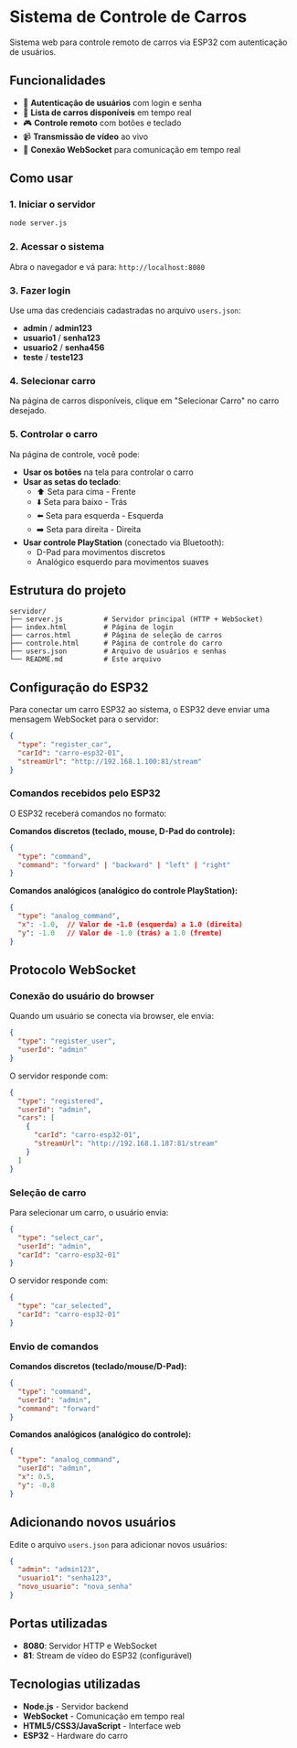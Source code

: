 # Sistema de Controle de Carros

Sistema web para controle remoto de carros via ESP32 com autenticação de usuários.

## Funcionalidades

- 🔐 **Autenticação de usuários** com login e senha
- 🚗 **Lista de carros disponíveis** em tempo real
- 🎮 **Controle remoto** com botões e teclado
- 📹 **Transmissão de vídeo** ao vivo
- 🔄 **Conexão WebSocket** para comunicação em tempo real

## Como usar

### 1. Iniciar o servidor
```bash
node server.js
```

### 2. Acessar o sistema
Abra o navegador e vá para: `http://localhost:8080`

### 3. Fazer login
Use uma das credenciais cadastradas no arquivo `users.json`:
- **admin** / **admin123**
- **usuario1** / **senha123**
- **usuario2** / **senha456**
- **teste** / **teste123**

### 4. Selecionar carro
Na página de carros disponíveis, clique em "Selecionar Carro" no carro desejado.

### 5. Controlar o carro
Na página de controle, você pode:
- **Usar os botões** na tela para controlar o carro
- **Usar as setas do teclado**:
  - ⬆️ Seta para cima - Frente
  - ⬇️ Seta para baixo - Trás
  - ⬅️ Seta para esquerda - Esquerda
  - ➡️ Seta para direita - Direita
- **Usar controle PlayStation** (conectado via Bluetooth):
  - D-Pad para movimentos discretos
  - Analógico esquerdo para movimentos suaves

## Estrutura do projeto

```
servidor/
├── server.js          # Servidor principal (HTTP + WebSocket)
├── index.html         # Página de login
├── carros.html        # Página de seleção de carros
├── controle.html      # Página de controle do carro
├── users.json         # Arquivo de usuários e senhas
└── README.md          # Este arquivo
```

## Configuração do ESP32

Para conectar um carro ESP32 ao sistema, o ESP32 deve enviar uma mensagem WebSocket para o servidor:

```json
{
  "type": "register_car",
  "carId": "carro-esp32-01",
  "streamUrl": "http://192.168.1.100:81/stream"
}
```

### Comandos recebidos pelo ESP32

O ESP32 receberá comandos no formato:

**Comandos discretos (teclado, mouse, D-Pad do controle):**
```json
{
  "type": "command",
  "command": "forward" | "backward" | "left" | "right"
}
```

**Comandos analógicos (analógico do controle PlayStation):**
```json
{
  "type": "analog_command",
  "x": -1.0,  // Valor de -1.0 (esquerda) a 1.0 (direita)
  "y": -1.0   // Valor de -1.0 (trás) a 1.0 (frente)
}
```

## Protocolo WebSocket

### Conexão do usuário do browser

Quando um usuário se conecta via browser, ele envia:
```json
{
  "type": "register_user",
  "userId": "admin"
}
```

O servidor responde com:
```json
{
  "type": "registered",
  "userId": "admin",
  "cars": [
    {
      "carId": "carro-esp32-01",
      "streamUrl": "http://192.168.1.187:81/stream"
    }
  ]
}
```

### Seleção de carro

Para selecionar um carro, o usuário envia:
```json
{
  "type": "select_car",
  "userId": "admin",
  "carId": "carro-esp32-01"
}
```

O servidor responde com:
```json
{
  "type": "car_selected",
  "carId": "carro-esp32-01"
}
```

### Envio de comandos

**Comandos discretos (teclado/mouse/D-Pad):**
```json
{
  "type": "command",
  "userId": "admin",
  "command": "forward"
}
```

**Comandos analógicos (analógico do controle):**
```json
{
  "type": "analog_command",
  "userId": "admin",
  "x": 0.5,
  "y": -0.8
}
```

## Adicionando novos usuários

Edite o arquivo `users.json` para adicionar novos usuários:

```json
{
  "admin": "admin123",
  "usuario1": "senha123",
  "novo_usuario": "nova_senha"
}
```

## Portas utilizadas

- **8080**: Servidor HTTP e WebSocket
- **81**: Stream de vídeo do ESP32 (configurável)

## Tecnologias utilizadas

- **Node.js** - Servidor backend
- **WebSocket** - Comunicação em tempo real
- **HTML5/CSS3/JavaScript** - Interface web
- **ESP32** - Hardware do carro
